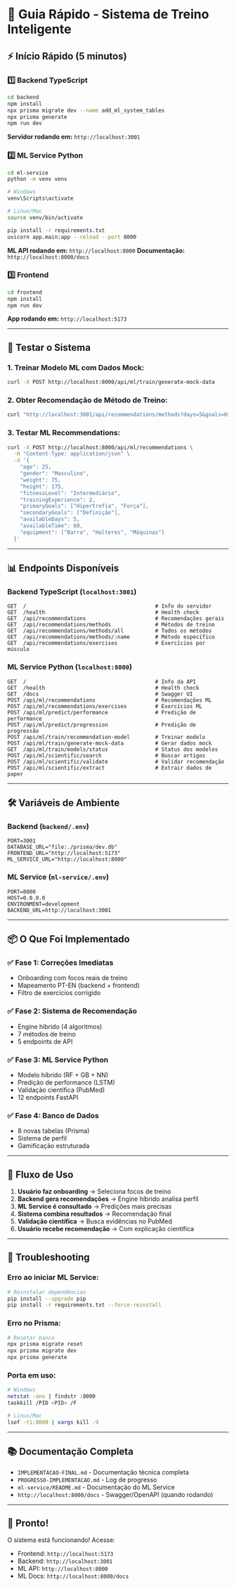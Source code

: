 # 🚀 Guia Rápido - Sistema de Treino Inteligente

## ⚡ Início Rápido (5 minutos)

### 1️⃣ Backend TypeScript

```bash
cd backend
npm install
npx prisma migrate dev --name add_ml_system_tables
npx prisma generate
npm run dev
```

**Servidor rodando em:** `http://localhost:3001`

### 2️⃣ ML Service Python

```bash
cd ml-service
python -m venv venv

# Windows
venv\Scripts\activate

# Linux/Mac
source venv/bin/activate

pip install -r requirements.txt
uvicorn app.main:app --reload --port 8000
```

**ML API rodando em:** `http://localhost:8000`
**Documentação:** `http://localhost:8000/docs`

### 3️⃣ Frontend

```bash
cd frontend
npm install
npm run dev
```

**App rodando em:** `http://localhost:5173`

---

## 🧪 Testar o Sistema

### 1. Treinar Modelo ML com Dados Mock:

```bash
curl -X POST http://localhost:8000/api/ml/train/generate-mock-data
```

### 2. Obter Recomendação de Método de Treino:

```bash
curl "http://localhost:3001/api/recommendations/methods?days=5&goals=Hipertrofia,Força"
```

### 3. Testar ML Recommendations:

```bash
curl -X POST http://localhost:8000/api/ml/recommendations \
  -H "Content-Type: application/json" \
  -d '{
    "age": 25,
    "gender": "Masculino",
    "weight": 75,
    "height": 175,
    "fitnessLevel": "Intermediário",
    "trainingExperience": 2,
    "primaryGoals": ["Hipertrofia", "Força"],
    "secondaryGoals": ["Definição"],
    "availableDays": 5,
    "availableTime": 60,
    "equipment": ["Barra", "Halteres", "Máquinas"]
  }'
```

---

## 📊 Endpoints Disponíveis

### Backend TypeScript (`localhost:3001`)

```
GET  /                                         # Info do servidor
GET  /health                                   # Health check
GET  /api/recommendations                      # Recomendações gerais
GET  /api/recommendations/methods              # Métodos de treino
GET  /api/recommendations/methods/all          # Todos os métodos
GET  /api/recommendations/methods/:name        # Método específico
GET  /api/recommendations/exercises            # Exercícios por músculo
```

### ML Service Python (`localhost:8000`)

```
GET  /                                         # Info da API
GET  /health                                   # Health check
GET  /docs                                     # Swagger UI
POST /api/ml/recommendations                   # Recomendações ML
POST /api/ml/recommendations/exercises         # Exercícios ML
POST /api/ml/predict/performance               # Predição de performance
POST /api/ml/predict/progression               # Predição de progressão
POST /api/ml/train/recommendation-model        # Treinar modelo
POST /api/ml/train/generate-mock-data          # Gerar dados mock
GET  /api/ml/train/models/status               # Status dos modelos
POST /api/ml/scientific/search                 # Buscar artigos
POST /api/ml/scientific/validate               # Validar recomendação
POST /api/ml/scientific/extract                # Extrair dados de paper
```

---

## 🛠️ Variáveis de Ambiente

### Backend (`backend/.env`)
```env
PORT=3001
DATABASE_URL="file:./prisma/dev.db"
FRONTEND_URL="http://localhost:5173"
ML_SERVICE_URL="http://localhost:8000"
```

### ML Service (`ml-service/.env`)
```env
PORT=8000
HOST=0.0.0.0
ENVIRONMENT=development
BACKEND_URL=http://localhost:3001
```

---

## 📦 O Que Foi Implementado

### ✅ Fase 1: Correções Imediatas
- Onboarding com focos reais de treino
- Mapeamento PT-EN (backend + frontend)
- Filtro de exercícios corrigido

### ✅ Fase 2: Sistema de Recomendação
- Engine híbrido (4 algoritmos)
- 7 métodos de treino
- 5 endpoints de API

### ✅ Fase 3: ML Service Python
- Modelo híbrido (RF + GB + NN)
- Predição de performance (LSTM)
- Validação científica (PubMed)
- 12 endpoints FastAPI

### ✅ Fase 4: Banco de Dados
- 8 novas tabelas (Prisma)
- Sistema de perfil
- Gamificação estruturada

---

## 🎯 Fluxo de Uso

1. **Usuário faz onboarding** → Seleciona focos de treino
2. **Backend gera recomendações** → Engine híbrido analisa perfil
3. **ML Service é consultado** → Predições mais precisas
4. **Sistema combina resultados** → Recomendação final
5. **Validação científica** → Busca evidências no PubMed
6. **Usuário recebe recomendação** → Com explicação científica

---

## 🐛 Troubleshooting

### Erro ao iniciar ML Service:
```bash
# Reinstalar dependências
pip install --upgrade pip
pip install -r requirements.txt --force-reinstall
```

### Erro no Prisma:
```bash
# Resetar banco
npx prisma migrate reset
npx prisma migrate dev
npx prisma generate
```

### Porta em uso:
```bash
# Windows
netstat -ano | findstr :8000
taskkill /PID <PID> /F

# Linux/Mac
lsof -ti:8000 | xargs kill -9
```

---

## 📚 Documentação Completa

- `IMPLEMENTACAO-FINAL.md` - Documentação técnica completa
- `PROGRESSO-IMPLEMENTACAO.md` - Log de progresso
- `ml-service/README.md` - Documentação do ML Service
- `http://localhost:8000/docs` - Swagger/OpenAPI (quando rodando)

---

## 🎉 Pronto!

O sistema está funcionando! Acesse:
- Frontend: `http://localhost:5173`
- Backend: `http://localhost:3001`
- ML API: `http://localhost:8000`
- ML Docs: `http://localhost:8000/docs`

